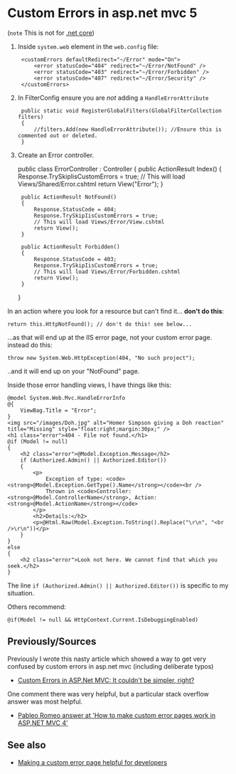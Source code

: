 ﻿# Custom Errors in asp.net mvc 5

(`note` This is not for [.net core](../.net_core_MVC/01_summary.md))


1. Inside `system.web` element in the `web.config` file:

		<customErrors defaultRedirect="~/Error" mode="On">
			<error statusCode="404" redirect="~/Error/NotFound" />
			<error statusCode="403" redirect="~/Error/Forbidden" />
			<error statusCode="407" redirect="~/Error/Security" />
		</customErrors>

2. In FilterConfig ensure you are *not* adding a `HandleErrorAttribute`

		public static void RegisterGlobalFilters(GlobalFilterCollection filters)
		{
			//filters.Add(new HandleErrorAttribute()); //Ensure this is commented out or deleted.
		}

3. Create an Error controller.


	public class ErrorController : Controller
	{
		public ActionResult Index()
		{
			Response.TrySkipIisCustomErrors = true;
			// This will load Views/Shared/Error.cshtml
			return View("Error");
		}

		public ActionResult NotFound()
		{
			Response.StatusCode = 404;
			Response.TrySkipIisCustomErrors = true;
			// This will load Views/Error/View.cshtml
			return View();
		}

		public ActionResult Forbidden()
		{
			Response.StatusCode = 403;
			Response.TrySkipIisCustomErrors = true;
			// This will load Views/Error/Forbidden.cshtml
			return View();
		}
	}



In an action where you look for a resource but can't find it... **don't do this**:

	return this.HttpNotFound(); // don't do this! see below...

...as that will end up at the IIS error page, not your custom error page.
instead do this:


	throw new System.Web.HttpException(404, "No such project");

..and it will end up on your "NotFound" page.


Inside those error handling views, I have things like this:


	@model System.Web.Mvc.HandleErrorInfo
	@{
		ViewBag.Title = "Error";
	}
	<img src="/images/Doh.jpg" alt="Homer Simpson giving a Doh reaction" title="Missing" style="float:right;margin:30px;" />
	<h1 class="error">404 - File not found.</h1>
	@if (Model != null)
	{
		<h2 class="error">@Model.Exception.Message</h2>
		if (Authorized.Admin() || Authorized.Editor())
		{
			<p>
				Exception of type: <code><strong>@Model.Exception.GetType().Name</strong></code><br />
				Thrown in <code>Controller: <strong>@Model.ControllerName</strong>, Action: <strong>@Model.ActionName</strong></code>
			</p>
			<h2>Details:</h2>
			<p>@Html.Raw(Model.Exception.ToString().Replace("\r\n", "<br />\r\n"))</p>
		}
	}
	else
	{
		<h2 class="error">Look not here. We cannot find that which you seek.</h2>
	}


The line `if (Authorized.Admin() || Authorized.Editor())` is specific to my situation.

Others recommend:

    @if(Model != null && HttpContext.Current.IsDebuggingEnabled)




## Previously/Sources

Previously I wrote this nasty article which showed a way to get very confused by custom errors in asp.net mvc (including deliberate typos)

- [Custom Errors in ASP.Net MVC: It couldn't be simpler, right?](https://secretgeek.net/custom_errors_mvc)

One comment there was very helpful, but a particular stack overflow answer was most helpful.

- [Pableo Romeo answer at 'How to make custom error pages work in ASP.NET MVC 4'](https://stackoverflow.com/a/13905859/49)


## See also

- [Making a custom error page helpful for developers](helpful_error_page.md)
